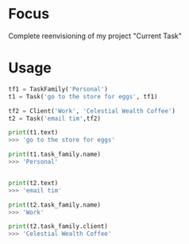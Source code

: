 # Focus
Complete reenvisioning of my project "Current Task"


# Usage

```python
tf1 = TaskFamily('Personal')
t1 = Task('go to the store for eggs', tf1)

tf2 = Client('Work', 'Celestial Wealth Coffee')
t2 = Task('email tim',tf2)

print(t1.text)
>>> 'go to the store for eggs'

print(t1.task_family.name)
>>> 'Personal'


print(t2.text)
>>> 'email tim'

print(t2.task_family.name)
>>> 'Work'

print(t2.task_family.client)
>>> 'Celestial Wealth Coffee'
```